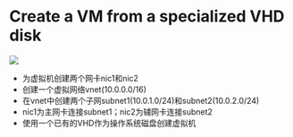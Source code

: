 # Create a VM from a specialized VHD disk

<a href="https://portal.azure.cn/#create/Microsoft.Template/uri/https%3A%2F%2Fraw.githubusercontent.com%2Fdafoyiming%2Fazure-quick-start-china%2Fmeat%2F201-vm-multiple-nic-from-specialized-vhd%2Fazuredeploy.json" target="_blank">
    <img src="http://azuredeploy.net/deploybutton.png"/>
</a>

- 为虚拟机创建两个网卡nic1和nic2
- 创建一个虚拟网络vnet(10.0.0.0/16)
- 在vnet中创建两个子网subnet1(10.0.1.0/24)和subnet2(10.0.2.0/24)
- nic1为主网卡连接subnet1；nic2为辅网卡连接subnet2
- 使用一个已有的VHD作为操作系统磁盘创建虚拟机